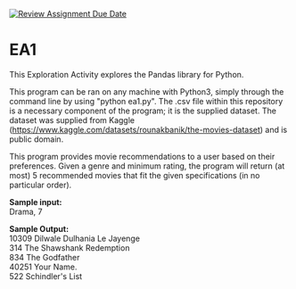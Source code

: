 [![Review Assignment Due Date](https://classroom.github.com/assets/deadline-readme-button-24ddc0f5d75046c5622901739e7c5dd533143b0c8e959d652212380cedb1ea36.svg)](https://classroom.github.com/a/FJiO-WNb)
# EA1

This Exploration Activity explores the Pandas library for Python.

This program can be ran on any machine with Python3, simply through the command line by using "python ea1.py".
The .csv file within this repository is a necessary component of the program; it is the supplied dataset.
The dataset was supplied from Kaggle (https://www.kaggle.com/datasets/rounakbanik/the-movies-dataset) and is public domain.

This program provides movie recommendations to a user based on their preferences. Given a genre and minimum rating, the program
will return (at most) 5 recommended movies that fit the given specifications (in no particular order).

**Sample input:** <br>
Drama, 7

**Sample Output:** <br>
10309    Dilwale Dulhania Le Jayenge <br>
314         The Shawshank Redemption <br>
834                    The Godfather <br>
40251                     Your Name. <br>
522                 Schindler's List <br>
